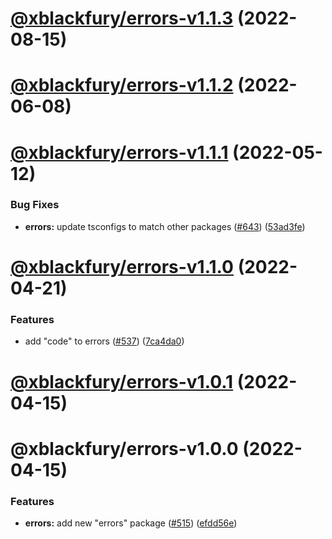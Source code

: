 # [@xblackfury/errors-v1.1.3](https://github.com/xnephilim/lib/compare/@xblackfury/errors-v1.1.2...@xblackfury/errors-v1.1.3) (2022-08-15)

# [@xblackfury/errors-v1.1.2](https://github.com/xnephilim/lib/compare/@xblackfury/errors-v1.1.1...@xblackfury/errors-v1.1.2) (2022-06-08)

# [@xblackfury/errors-v1.1.1](https://github.com/xnephilim/lib/compare/@xblackfury/errors-v1.1.0...@xblackfury/errors-v1.1.1) (2022-05-12)


### Bug Fixes

* **errors:** update tsconfigs to match other packages ([#643](https://github.com/xnephilim/lib/issues/643)) ([53ad3fe](https://github.com/xnephilim/lib/commit/53ad3fef4f4a98ed292c8e6c14af2cb6047205a0))

# [@xblackfury/errors-v1.1.0](https://github.com/xnephilim/lib/compare/@xblackfury/errors-v1.0.1...@xblackfury/errors-v1.1.0) (2022-04-21)


### Features

* add "code" to errors ([#537](https://github.com/xnephilim/lib/issues/537)) ([7ca4da0](https://github.com/xnephilim/lib/commit/7ca4da0b602039ae8f83eaeb4d1a17b9692c4f8d))

# [@xblackfury/errors-v1.0.1](https://github.com/xnephilim/lib/compare/@xblackfury/errors-v1.0.0...@xblackfury/errors-v1.0.1) (2022-04-15)

# @xblackfury/errors-v1.0.0 (2022-04-15)


### Features

* **errors:** add new "errors" package ([#515](https://github.com/xnephilim/lib/issues/515)) ([efdd56e](https://github.com/xnephilim/lib/commit/efdd56ed0d9869c9b04ce1f56232252561127a46))

